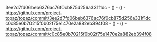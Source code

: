 3ee2d7fd06beb6376ac76f0cb875d256a331f1dc -  () -  () - https://github.com/project-topaz/topaz/commit/3ee2d7fd06beb6376ac76f0cb875d256a331f1dc
c0c85e0b70215f0b02f75e1470e2a882eb394f08 -  () -  () - https://github.com/project-topaz/topaz/commit/c0c85e0b70215f0b02f75e1470e2a882eb394f08
